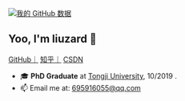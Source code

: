 [![我的 GitHub 数据](https://github-readme-stats.vercel.app/api?username=liuzard)]()

## Yoo, I'm liuzard 👋

[GitHub｜](https://github.com/liuzard)
[知乎｜](https://www.zhihu.com/people/liuzard)
[CSDN](https://blog.csdn.net/u012995500?spm=1000.2115.3001.5343)

- 🎓 **PhD Graduate** at [Tongji University](https://www.tongji.edu.cn/), 10/2019 .
- 📫 Email me at: [695916055@qq.com](mailto:695916055@qq.com)


